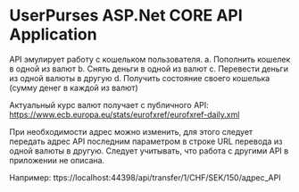# UserPurses ASP.Net CORE API Application

API эмулирует работу с кошельком пользователя.
a. Пополнить кошелек в одной из валют
b. Снять деньги в одной из валют
c. Перевести деньги из одной валюты в другую
d. Получить состояние своего кошелька (сумму денег в каждой из валют)

Актуальный курс валют получает с публичного API:
https://www.ecb.europa.eu/stats/eurofxref/eurofxref-daily.xml

При необходимости адрес можно изменить, для этого следует передать
адрес API последним параметром в строке URL перевода из одной валюты в другую.
Следует учитывать, что работа с другими API в приложении не описана.

Например: ttps://localhost:44398/api/transfer/1/CHF/SEK/150/адрес_API
